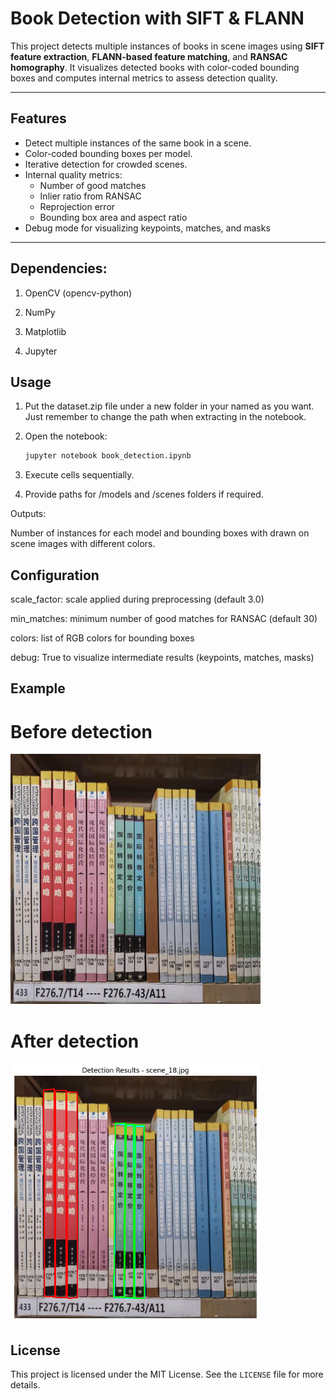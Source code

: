 # Book Detection with SIFT & FLANN

This project detects multiple instances of books in scene images using **SIFT feature extraction**, **FLANN-based feature matching**, and **RANSAC homography**. It visualizes detected books with color-coded bounding boxes and computes internal metrics to assess detection quality.

---

## Features

- Detect multiple instances of the same book in a scene.
- Color-coded bounding boxes per model.
- Iterative detection for crowded scenes.
- Internal quality metrics:
  - Number of good matches
  - Inlier ratio from RANSAC
  - Reprojection error
  - Bounding box area and aspect ratio
- Debug mode for visualizing keypoints, matches, and masks

---

## Dependencies:

1. OpenCV (opencv-python)

2. NumPy

3. Matplotlib

4. Jupyter 

## Usage

1. Put the dataset.zip file under a new folder in your named as you want. Just remember to change the path when extracting in the notebook.
   
2. Open the notebook:
   ```sh
   jupyter notebook book_detection.ipynb
   ```
3. Execute cells sequentially.

4. Provide paths for /models and /scenes folders if required.

Outputs:

Number of instances for each model and bounding boxes with drawn on scene images with different colors.

## Configuration

scale_factor: scale applied during preprocessing (default 3.0)

min_matches: minimum number of good matches for RANSAC (default 30)

colors: list of RGB colors for bounding boxes

debug: True to visualize intermediate results (keypoints, matches, masks)

## Example

<p float="left">
  <h1> Before detection </h1><img src="https://github.com/alessandrocapialbi/Book_Detection/blob/main/scene_18.jpg" width="400" />
  <h1> After detection </h1><img src="https://github.com/alessandrocapialbi/Book_Detection/blob/main/scene18_bounding_boxes.png" width="400" />
</p>

## License

This project is licensed under the MIT License. See the `LICENSE` file for more details.




